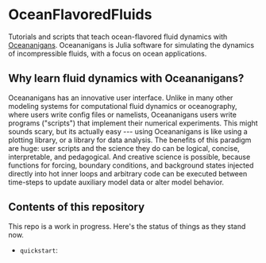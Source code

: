 # OceanFlavoredFluids

Tutorials and scripts that teach ocean-flavored fluid dynamics with [Oceananigans](https://github.com/CliMA/Oceananigans.jl).
Oceananigans is Julia software for simulating the dynamics of incompressible fluids, with a focus on ocean applications.

## Why learn fluid dynamics with Oceananigans?

Oceananigans has an innovative user interface.
Unlike in many other modeling systems for computational fluid dynamics or oceanography, where users write config files or namelists, Oceananigans users write programs ("scripts") that implement their numerical experiments.
This might sounds scary, but its actually easy --- using Oceananigans is like using a plotting library, or a library for data analysis.
The benefits of this paradigm are huge: user scripts and the science they do can be logical, concise, interpretable, and pedagogical.
And creative science is possible, because functions for forcing, boundary conditions, and background states injected directly into hot inner loops and arbitrary code can be executed between time-steps to update auxiliary model data or alter model behavior.

## Contents of this repository

This repo is a work in progress. Here's the status of things as they stand now.

- `quickstart`: 

